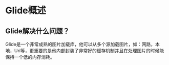 # Glide概述

## Glide解决什么问题？
Glide是一个非常成熟的图片加载库，他可以从多个源加载图片，如：网路，本地，Uri等，更重要的是他内部封装了非常好的缓存机制并且在处理图片的时候能保持一个低的内存消耗。
